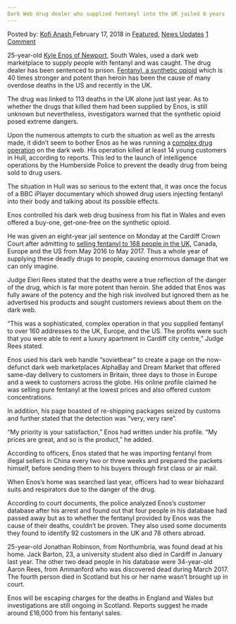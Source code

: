 ```yaml
---
Dark Web drug dealer who supplied fentanyl into the UK jailed 8 years
---
```

<article class="post-listing post-24841 post type-post status-publish format-standard has-post-thumbnail hentry 
 tag-dark tag-dealer tag-drug tag-fentanyl tag-jailed tag-supplied tag-uk tag-web tag-years">
<div class="post-inner">
<span>Posted by: <a href="https://www.deepdotweb.com/author/kofi/" title="">Kofi Anash </a></span>
<span>February 17, 2018</span>
<span>in <a href="https://www.deepdotweb.com/category/deepdot-news/" rel="category tag">Featured</a>, <a href="https://www.deepdotweb.com/category/news-updates/" rel="category tag">News Updates</a></span>
<span><a href="https://www.deepdotweb.com/2018/02/17/dark-web-drug-dealer-supplied-fentanyl-uk-jailed-8-years/#comments">1 Comment</a></span>


<p>25-year-old <a href="https://www.deepdotweb.com/2017/09/18/newport-man-admits-selling-adulterated-fentanyl-darknet/">Kyle Enos of Newport</a>, South Wales, used a dark web marketplace to supply people with fentanyl and was caught. The drug dealer has been sentenced to prison. <a href="https://www.deepdotweb.com/2017/09/15/uk-man-admits-shipping-synthetic-drugs-china-places/">Fentanyl, a synthetic opioid</a> which is 40 times stronger and potent than heroin has been the cause of many overdose deaths in the US and recently in the UK.</p>
<p>The drug was linked to 113 deaths in the UK alone just last year. As to whether the drugs that killed them had been supplied by Enos, is still unknown but nevertheless, investigators warned that the synthetic opioid posed extreme dangers.</p>
<p>Upon the numerous attempts to curb the situation as well as the arrests made, it didn’t seem to bother Enos as he was running a <a href="https://www.walesonline.co.uk/news/wales-news/dealer-used-dark-web-sell-14248164">complex drug operation</a> on the dark web. His operation killed at least 14 young customers in Hull, according to reports. This led to the launch of intelligence operations by the Humberside Police to prevent the deadly drug from being sold to drug users.</p>
<p>The situation in Hull was so serious to the extent that, it was once the focus of a BBC iPlayer documentary which showed drug users injecting fentanyl into their body and talking about its possible effects.</p>
<p>Enos controlled his dark web drug business from his flat in Wales and even offered a buy-one, get-one-free on the synthetic opioid.</p>
<p>He was given an eight-year jail sentence on Monday at the Cardiff Crown Court after admitting to <a href="https://www.deepdotweb.com/2017/10/27/uk-tops-list-europes-fentanyl-sales-dark-web/">selling fentanyl to 168 people in the UK</a>, Canada, Europe and the US from May 2016 to May 2017. Thus a whole year of supplying these deadly drugs to people, causing enormous damage that we can only imagine.</p>
<p>Judge Eleri Rees stated that the deaths were a true reflection of the danger of the drug, which is far more potent than heroin. She added that Enos was fully aware of the potency and the high risk involved but ignored them as he advertised his products and sought customers reviews about them on the dark web.</p>
<p>“This was a sophisticated, complex operation in that you supplied fentanyl to over 160 addresses to the UK, Europe, and the US. The profits were such that you were able to rent a luxury apartment in Cardiff city centre,” Judge Rees stated.</p>
<p>Enos used his dark web handle “sovietbear” to create a page on the now-defunct dark web marketplaces AlphaBay and Dream Market that offered same-day delivery to customers in Britain, three days to those in Europe and a week to customers across the globe. His online profile claimed he was selling pure fentanyl at the lowest prices and also offered custom concentrations.</p>
<p>In addition, his page boasted of re-shipping packages seized by customs and further stated that the detection was “very, very rare”.</p>
<p>“My priority is your satisfaction,” Enos had written under his profile. “My prices are great, and so is the product,” he added.</p>
<p>According to officers, Enos stated that he was importing fentanyl from illegal sellers in China every two or three weeks and prepared the packets himself, before sending them to his buyers through first class or air mail.</p>
<p>When Enos’s home was searched last year, officers had to wear biohazard suits and respirators due to the danger of the drug.</p>
<p>According to court documents, the police analyzed Enos’s customer database after his arrest and found out that four people in his database had passed away but as to whether the fentanyl provided by Enos was the cause of their deaths, couldn’t be proven. They also used some documents they found to identify 92 customers in the UK and 78 others abroad.</p>
<p>25-year-old Jonathan Robinson, from Northumbria, was found dead at his home. Jack Barton, 23, a university student also died in Cardiff in January last year. The other two dead people in his database were 34-year-old Aaron Rees, from Ammanford who was discovered dead during March 2017. The fourth person died in Scotland but his or her name wasn’t brought up in court.</p>
<p>Enos will be escaping charges for the deaths in England and Wales but investigations are still ongoing in Scotland. Reports suggest he made around £16,000 from his fentanyl sales.</p>
</div>
<span style="display:none"><a href="https://www.deepdotweb.com/tag/dark/" rel="tag">dark</a> <a href="https://www.deepdotweb.com/tag/dealer/" rel="tag">dealer</a> <a href="https://www.deepdotweb.com/tag/drug/" rel="tag">drug</a> <a href="https://www.deepdotweb.com/tag/fentanyl/" rel="tag">fentanyl</a> <a href="https://www.deepdotweb.com/tag/jailed/" rel="tag">jailed</a> <a href="https://www.deepdotweb.com/tag/supplied/" rel="tag">supplied</a> <a href="https://www.deepdotweb.com/tag/uk/" rel="tag">uk</a> <a href="https://www.deepdotweb.com/tag/web/" rel="tag">web</a> <a href="https://www.deepdotweb.com/tag/years/" rel="tag">years</a></span> <span style="display:none" class="updated">2018-02-17</span>
<div style="display:none" class="vcard author" itemprop="author" itemscope itemtype="http://schema.org/Person"><strong class="fn" itemprop="name"><a href="https://www.deepdotweb.com/author/kofi/" title="Posts by Kofi Anash" rel="author">Kofi Anash</a></strong></div>
</div>
</article>

